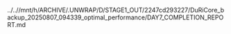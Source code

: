 ../..//mnt/h/ARCHIVE/.UNWRAP/D/STAGE1_OUT/2247cd293227/DuRiCore_backup_20250807_094339_optimal_performance/DAY7_COMPLETION_REPORT.md